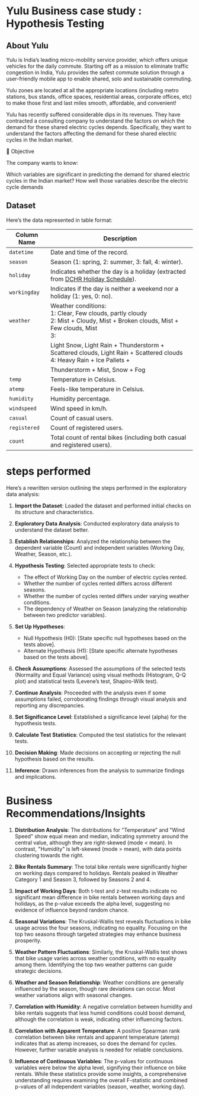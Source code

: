 # Yulu Business case study :  Hypothesis Testing

## About Yulu

Yulu is India’s leading micro-mobility service provider, which offers unique vehicles for the daily commute. Starting off as a mission to eliminate traffic congestion in India, Yulu provides the safest commute solution through a user-friendly mobile app to enable shared, solo and sustainable commuting.

Yulu zones are located at all the appropriate locations (including metro stations, bus stands, office spaces, residential areas, corporate offices, etc) to make those first and last miles smooth, affordable, and convenient!

Yulu has recently suffered considerable dips in its revenues. They have contracted a consulting company to understand the factors on which the demand for these shared electric cycles depends. Specifically, they want to understand the factors affecting the demand for these shared electric cycles in the Indian market.

🎯 Objective

The company wants to know:

Which variables are significant in predicting the demand for shared electric cycles in the Indian market?
How well those variables describe the electric cycle demands

## Dataset

Here’s the data represented in table format:

| Column Name  | Description                                                                                                                                     |
|--------------|-------------------------------------------------------------------------------------------------------------------------------------------------|
| `datetime`   | Date and time of the record.                                                                                                                    |
| `season`     | Season (1: spring, 2: summer, 3: fall, 4: winter).                                                                                              |
| `holiday`    | Indicates whether the day is a holiday (extracted from [DCHR Holiday Schedule](http://dchr.dc.gov/page/holiday-schedule)).                      |
| `workingday` | Indicates if the day is neither a weekend nor a holiday (1: yes, 0: no).                                                                        |
| `weather`    | Weather conditions: <br> 1: Clear, Few clouds, partly cloudy <br> 2: Mist + Cloudy, Mist + Broken clouds, Mist + Few clouds, Mist <br> 3:       |
|              | Light Snow, Light Rain + Thunderstorm + Scattered clouds, Light Rain + Scattered clouds <br> 4: Heavy Rain + Ice Pallets +                      |
|              |  Thunderstorm + Mist, Snow + Fog                                                                                                                |
| `temp`       | Temperature in Celsius.                                                                                                                         |
| `atemp`      | Feels-like temperature in Celsius.                                                                                                              |
| `humidity`   | Humidity percentage.                                                                                                                            |
| `windspeed`  | Wind speed in km/h.                                                                                                                             |
| `casual`     | Count of casual users.                                                                                                                          |
| `registered` | Count of registered users.                                                                                                                      |
| `count`      | Total count of rental bikes (including both casual and registered users).                                                                       |

# steps performed

Here’s a rewritten version outlining the steps performed in the exploratory data analysis:

1. **Import the Dataset**: Loaded the dataset and performed initial checks on its structure and characteristics.

2. **Exploratory Data Analysis**: Conducted exploratory data analysis to understand the dataset better.

3. **Establish Relationships**: Analyzed the relationship between the dependent variable (Count) and independent variables (Working Day, Weather, Season, etc.).

4. **Hypothesis Testing**: Selected appropriate tests to check:
   - The effect of Working Day on the number of electric cycles rented.
   - Whether the number of cycles rented differs across different seasons.
   - Whether the number of cycles rented differs under varying weather conditions.
   - The dependency of Weather on Season (analyzing the relationship between two predictor variables).

5. **Set Up Hypotheses**:
   - Null Hypothesis (H0): [State specific null hypotheses based on the tests above].
   - Alternate Hypothesis (H1): [State specific alternate hypotheses based on the tests above].

6. **Check Assumptions**: Assessed the assumptions of the selected tests (Normality and Equal Variance) using visual methods (Histogram, Q-Q plot) and statistical tests (Levene’s test, Shapiro-Wilk test).

7. **Continue Analysis**: Proceeded with the analysis even if some assumptions failed, corroborating findings through visual analysis and reporting any discrepancies.

8. **Set Significance Level**: Established a significance level (alpha) for the hypothesis tests.

9. **Calculate Test Statistics**: Computed the test statistics for the relevant tests.

10. **Decision Making**: Made decisions on accepting or rejecting the null hypothesis based on the results.

11. **Inference**: Drawn inferences from the analysis to summarize findings and implications.

# Business Recommendations/Insights

1. **Distribution Analysis**: The distributions for "Temperature" and "Wind Speed" show equal mean and median, indicating symmetry around the central value, although they are right-skewed (mode < mean). In contrast, "Humidity" is left-skewed (mode > mean), with data points clustering towards the right.

2. **Bike Rentals Summary**: The total bike rentals were significantly higher on working days compared to holidays. Rentals peaked in Weather Category 1 and Season 3, followed by Seasons 2 and 4.

3. **Impact of Working Days**: Both t-test and z-test results indicate no significant mean difference in bike rentals between working days and holidays, as the p-value exceeds the alpha level, suggesting no evidence of influence beyond random chance.

4. **Seasonal Variations**: The Kruskal-Wallis test reveals fluctuations in bike usage across the four seasons, indicating no equality. Focusing on the top two seasons through targeted strategies may enhance business prosperity.

5. **Weather Pattern Fluctuations**: Similarly, the Kruskal-Wallis test shows that bike usage varies across weather conditions, with no equality among them. Identifying the top two weather patterns can guide strategic decisions.

6. **Weather and Season Relationship**: Weather conditions are generally influenced by the season, though rare deviations can occur. Most weather variations align with seasonal changes.

7. **Correlation with Humidity**: A negative correlation between humidity and bike rentals suggests that less humid conditions could boost demand, although the correlation is weak, indicating other influencing factors.

8. **Correlation with Apparent Temperature**: A positive Spearman rank correlation between bike rentals and apparent temperature (atemp) indicates that as atemp increases, so does the demand for cycles. However, further variable analysis is needed for reliable conclusions.

9. **Influence of Continuous Variables**: The p-values for continuous variables were below the alpha level, signifying their influence on bike rentals. While these statistics provide some insights, a comprehensive understanding requires examining the overall F-statistic and combined p-values of all independent variables (season, weather, working day).
